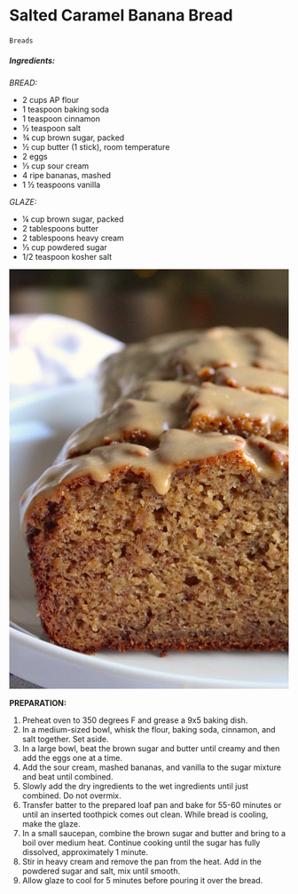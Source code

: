 # Salted Caramel Banana Bread

`Breads`

##### Ingredients:

_BREAD:_

- 2 cups AP flour
- 1 teaspoon baking soda
- 1 teaspoon cinnamon
- ½ teaspoon salt
- ¾ cup brown sugar, packed
- ½ cup butter (1 stick), room temperature
- 2 eggs
- ⅓ cup sour cream
- 4 ripe bananas, mashed
- 1 ½ teaspoons vanilla

_GLAZE:_

- ¼ cup brown sugar, packed
- 2 tablespoons butter
- 2 tablespoons heavy cream
- ⅓ cup powdered sugar
- 1/2 teaspoon kosher salt

![Image_20230815_193808.jpeg](image/Image_20230815_193808.jpeg)

**PREPARATION:**

1. Preheat oven to 350 degrees F and grease a 9x5 baking dish.
2. In a medium-sized bowl, whisk the flour, baking soda, cinnamon, and salt together. Set aside.
3. In a large bowl, beat the brown sugar and butter until creamy and then add the eggs one at a time.
4. Add the sour cream, mashed bananas, and vanilla to the sugar mixture and beat until combined.
5. Slowly add the dry ingredients to the wet ingredients until just combined. Do not overmix.
6. Transfer batter to the prepared loaf pan and bake for 55-60 minutes or until an inserted toothpick comes out clean. While bread is cooling, make the glaze.
7. In a small saucepan, combine the brown sugar and butter and bring to a boil over medium heat. Continue cooking until the sugar has fully dissolved, approximately 1 minute.
8. Stir in heavy cream and remove the pan from the heat. Add in the powdered sugar and salt, mix until smooth.
9. Allow glaze to cool for 5 minutes before pouring it over the bread.
